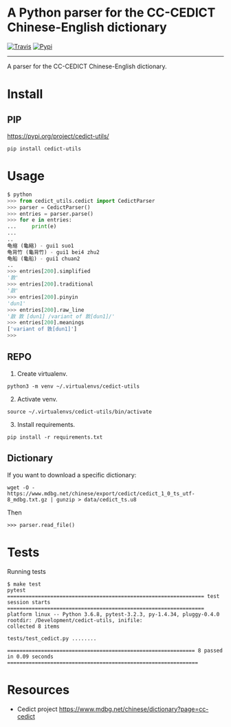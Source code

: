 A Python parser for the CC-CEDICT Chinese-English dictionary
============================================================

[![Travis](https://img.shields.io/travis/rust-lang/rust.svg)](https://travis-ci.org/marcanuy/cedict_utils)
[![Pypi](https://img.shields.io/pypi/v/nine.svg)](https://pypi.python.org/pypi/cedict-utils/)

----

A parser for the CC-CEDICT Chinese-English dictionary.

# Install

## PIP

https://pypi.org/project/cedict-utils/

~~~
pip install cedict-utils
~~~

# Usage

~~~ python
$ python
>>> from cedict_utils.cedict import CedictParser
>>> parser = CedictParser()
>>> entries = parser.parse()
>>> for e in entries:
...     print(e)
... 
..
龟缩 (龜縮) - gui1 suo1
龟背竹 (龜背竹) - gui1 bei4 zhu2
龟船 (龜船) - gui1 chuan2
..
>>> entries[200].simplified
'敦'
>>> entries[200].traditional
'㪟'
>>> entries[200].pinyin
'dun1'
>>> entries[200].raw_line
'㪟 敦 [dun1] /variant of 敦[dun1]/'
>>> entries[200].meanings
['variant of 敦[dun1]']
>>> 
~~~


## REPO

1. Create virtualenv.

~~~
python3 -m venv ~/.virtualenvs/cedict-utils
~~~

2. Activate venv.

~~~
source ~/.virtualenvs/cedict-utils/bin/activate
~~~

3. Install requirements.
   
~~~
pip install -r requirements.txt
~~~

## Dictionary

If you want to download a specific dictionary:

~~~
wget -O - https://www.mdbg.net/chinese/export/cedict/cedict_1_0_ts_utf-8_mdbg.txt.gz | gunzip > data/cedict_ts.u8
~~~

Then 

~~~
>>> parser.read_file()
~~~


# Tests

Running tests

~~~
$ make test
pytest
================================================================ test session starts ================================================================
platform linux -- Python 3.6.8, pytest-3.2.3, py-1.4.34, pluggy-0.4.0
rootdir: /Development/cedict-utils, inifile:
collected 8 items                                                                                                                                    

tests/test_cedict.py ........

============================================================= 8 passed in 0.09 seconds ==============================================================
~~~

# Resources

- Cedict project https://www.mdbg.net/chinese/dictionary?page=cc-cedict
